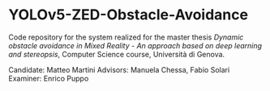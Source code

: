 # YOLOv5-ZED-Obstacle-Avoidance

Code repository for the system realized for the master thesis _Dynamic obstacle avoidance in Mixed Reality - An approach based on deep learning and stereopsis_, Computer Science course, Università di Genova. 

Candidate: Matteo Martini
Advisors: Manuela Chessa, Fabio Solari
Examiner: Enrico Puppo
